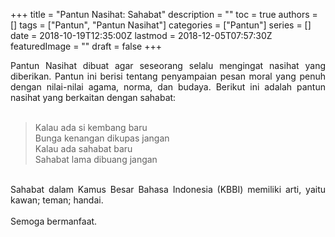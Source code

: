+++
title = "Pantun Nasihat: Sahabat"
description = ""
toc = true
authors = []
tags = ["Pantun", "Pantun Nasihat"]
categories = ["Pantun"]
series = []
date = 2018-10-19T12:35:00Z
lastmod = 2018-12-05T07:57:30Z
featuredImage = ""
draft = false
+++

<div style="text-align: justify;">Pantun Nasihat dibuat agar seseorang selalu mengingat nasihat yang diberikan. Pantun ini berisi tentang penyampaian pesan moral yang penuh dengan nilai-nilai agama, norma, dan budaya. Berikut ini adalah pantun nasihat yang berkaitan dengan sahabat:<br /><br />
<blockquote class="tr_bq">Kalau ada si kembang baru<br />Bunga kenangan dikupas jangan<br />Kalau ada sahabat baru<br />Sahabat lama dibuang jangan</blockquote><br />
Sahabat dalam Kamus Besar Bahasa Indonesia (KBBI) memiliki arti, yaitu kawan; teman; handai.<br /><br />
Semoga bermanfaat.</div>
